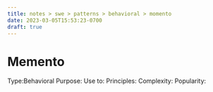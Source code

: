 ```yaml
---
title: notes > swe > patterns > behavioral > momento
date: 2023-03-05T15:53:23-0700
draft: true
---
```

# Memento
Type:Behavioral
Purpose:
Use to:
Principles:
Complexity:
Popularity:

